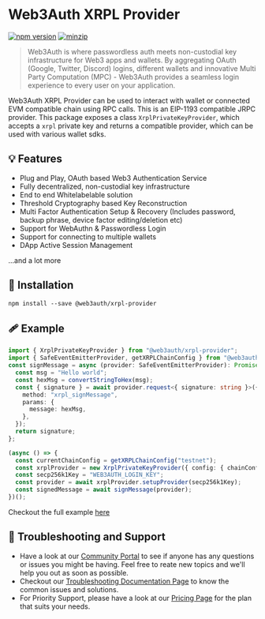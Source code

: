 # Web3Auth XRPL Provider

[![npm version](https://img.shields.io/npm/v/@web3auth/xrpl-provider?label=%22%22)](https://www.npmjs.com/package/@web3auth/xrpl-provider/v/latest)
[![minzip](https://img.shields.io/bundlephobia/minzip/@web3auth/xrpl-provider?label=%22%22)](https://bundlephobia.com/result?p=@web3auth/xrpl-provider@latest)

> Web3Auth is where passwordless auth meets non-custodial key infrastructure for Web3 apps and wallets. By aggregating OAuth (Google, Twitter, Discord) logins, different wallets and innovative Multi Party Computation (MPC) - Web3Auth provides a seamless login experience to every user on your application.

Web3Auth XRPL Provider can be used to interact with wallet or connected EVM compatible chain using RPC calls. This is an EIP-1193 compatible JRPC provider. This package exposes a class `XrplPrivateKeyProvider`, which accepts a `xrpl` private key and returns a compatible provider, which can be used with various wallet sdks.

## 💡 Features

- Plug and Play, OAuth based Web3 Authentication Service
- Fully decentralized, non-custodial key infrastructure
- End to end Whitelabelable solution
- Threshold Cryptography based Key Reconstruction
- Multi Factor Authentication Setup & Recovery (Includes password, backup phrase, device factor editing/deletion etc)
- Support for WebAuthn & Passwordless Login
- Support for connecting to multiple wallets
- DApp Active Session Management

...and a lot more

## 🔗 Installation

```shell
npm install --save @web3auth/xrpl-provider
```

## 🩹 Example

```ts
import { XrplPrivateKeyProvider } from "@web3auth/xrpl-provider";
import { SafeEventEmitterProvider, getXRPLChainConfig } from "@web3auth/base";
const signMessage = async (provider: SafeEventEmitterProvider): Promise<string> => {
  const msg = "Hello world";
  const hexMsg = convertStringToHex(msg);
  const { signature } = await provider.request<{ signature: string }>({
    method: "xrpl_signMessage",
    params: {
      message: hexMsg,
    },
  });
  return signature;
};

(async () => {
  const currentChainConfig = getXRPLChainConfig("testnet");
  const xrplProvider = new XrplPrivateKeyProvider({ config: { chainConfig: currentChainConfig } });
  const secp256k1Key = "WEB3AUTH_LOGIN_KEY";
  const provider = await xrplProvider.setupProvider(secp256k1Key);
  const signedMessage = await signMessage(provider);
})();
```

Checkout the full example [here](https://github.com/Web3Auth/web3auth-web/demo/xrpl-react-app)

## 💬 Troubleshooting and Support

- Have a look at our [Community Portal](https://community.web3auth.io/) to see if anyone has any questions or issues you might be having. Feel free to reate new topics and we'll help you out as soon as possible.
- Checkout our [Troubleshooting Documentation Page](https://web3auth.io/docs/troubleshooting) to know the common issues and solutions.
- For Priority Support, please have a look at our [Pricing Page](https://web3auth.io/pricing.html) for the plan that suits your needs.
